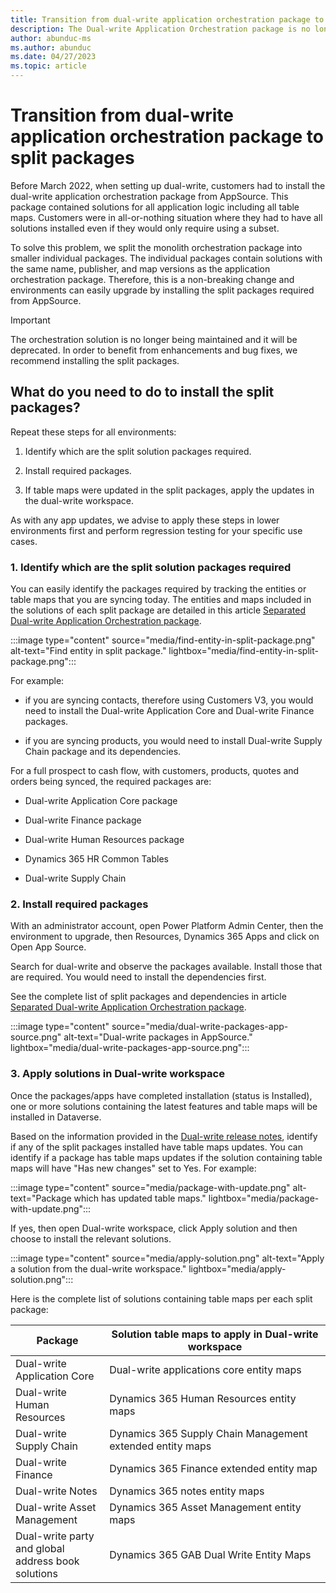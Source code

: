 ```yaml
---
title: Transition from dual-write application orchestration package to split packages
description: The Dual-write Application Orchestration package is no longer a single package but has been separated into smaller packages. This article explains how to switch from the orchestration package to the individual.
author: abunduc-ms
ms.author: abunduc
ms.date: 04/27/2023
ms.topic: article
---
```


# Transition from dual-write application orchestration package to split packages

Before March 2022, when setting up dual-write, customers had to install the dual-write application orchestration package from AppSource. This package contained solutions for all application logic including all table maps. Customers were in all-or-nothing situation where they had to have all solutions installed even if they would only require using a subset.

To solve this problem, we split the monolith orchestration package into smaller individual packages. The individual packages contain solutions with the same name, publisher, and map versions as the application orchestration package. Therefore, this is a non-breaking change and environments can easily upgrade by installing the split packages required from AppSource.

> [!IMPORTANT]
> The orchestration solution is no longer being maintained and it will be deprecated. In order to benefit from enhancements and bug fixes, we recommend installing the split packages.

## What do you need to do to install the split packages?

Repeat these steps for all environments:

1. Identify which are the split solution packages required.

2. Install required packages.

3. If table maps were updated in the split packages, apply the updates in the dual-write workspace.

As with any app updates, we advise to apply these steps in lower environments first and perform regression testing for your specific use cases.

### 1. Identify which are the split solution packages required

You can easily identify the packages required by tracking the entities or table maps that you are syncing today. The entities and maps included in the solutions of each split package are detailed in this article [Separated Dual-write Application Orchestration package](/dynamics365/fin-ops-core/dev-itpro/data-entities/dual-write/separated-solutions).

:::image type="content" source="media/find-entity-in-split-package.png" alt-text="Find entity in split package." lightbox="media/find-entity-in-split-package.png":::

For example:

- if you are syncing contacts, therefore using Customers V3, you would need to install the Dual-write Application Core and Dual-write Finance packages.

- if you are syncing products, you would need to install Dual-write Supply Chain package and its dependencies.

For a full prospect to cash flow, with customers, products, quotes and orders being synced, the required packages are:

- Dual-write Application Core package

- Dual-write Finance package

- Dual-write Human Resources package

- Dynamics 365 HR Common Tables

- Dual-write Supply Chain

### 2. Install required packages

With an administrator account, open Power Platform Admin Center, then the environment to upgrade, then Resources, Dynamics 365 Apps and click on Open App Source.

Search for dual-write and observe the packages available. Install those that are required. You would need to install the dependencies first.

See the complete list of split packages and dependencies in article [Separated Dual-write Application Orchestration package](/dynamics365/fin-ops-core/dev-itpro/data-entities/dual-write/separated-solutions).

:::image type="content" source="media/dual-write-packages-app-source.png" alt-text="Dual-write packages in AppSource." lightbox="media/dual-write-packages-app-source.png":::

### 3. Apply solutions in Dual-write workspace

Once the packages/apps have completed installation (status is Installed), one or more solutions containing the latest features and table maps will be installed in Dataverse.

Based on the information provided in the [Dual-write release notes](/dynamics365/fin-ops-core/dev-itpro/data-entities/dual-write/whats-new-dual-write), identify if any of the split packages installed have table maps updates. You can identify if a package has table maps updates if the solution containing table maps will have "Has new changes" set to Yes. For example:

:::image type="content" source="media/package-with-update.png" alt-text="Package which has updated table maps." lightbox="media/package-with-update.png":::

If yes, then open Dual-write workspace, click Apply solution and then choose to install the relevant solutions.

:::image type="content" source="media/apply-solution.png" alt-text="Apply a solution from the dual-write workspace." lightbox="media/apply-solution.png":::

Here is the complete list of solutions containing table maps per each split package:

| **Package**                                        | **Solution table maps to apply in Dual-write workspace**  |
|----------------------------------------------------|-----------------------------------------------------------|
| Dual-write Application Core                        | Dual-write applications core entity maps                  |
| Dual-write Human Resources                         | Dynamics 365 Human Resources entity maps                  |
| Dual-write Supply Chain                            | Dynamics 365 Supply Chain Management extended entity maps |
| Dual-write Finance                                 | Dynamics 365 Finance extended entity map                  |
| Dual-write Notes                                   | Dynamics 365 notes entity maps                            |
| Dual-write Asset Management                        | Dynamics 365 Asset Management entity maps                 |
| Dual-write party and global address book solutions | Dynamics 365 GAB Dual Write Entity Maps                   |

